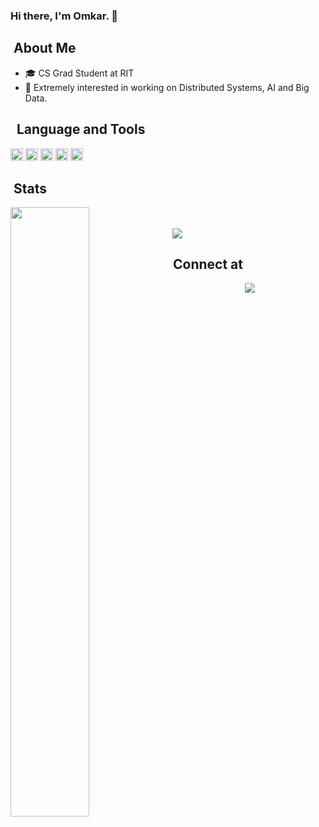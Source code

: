 ### Hi there, I'm Omkar. 👋

## &nbsp;About Me

- 🎓 CS Grad Student at RIT
- 🔭 Extremely interested in working on Distributed Systems, AI and Big Data.

## &nbsp; Language and Tools
<code><img height="20" src="https://raw.githubusercontent.com/okakade05/okakade05/master/assets/python.svg"></code>
<code><img height="20" src="https://raw.githubusercontent.com/okakade05/okakade05/master/assets/java.svg"></code>
<code><img height="20" src="https://raw.githubusercontent.com/okakade05/okakade05/master/assets/mysql.svg"></code>
<code><img height="20" src="https://raw.githubusercontent.com/okakade05/okakade05/master/assets/amazonaws.svg"></code>
<code><img height="20" src="https://raw.githubusercontent.com/okakade05/okakade05/master/assets/docker.svg"></code>

## &nbsp;Stats

<p>&nbsp;<img align="left" src="https://github-readme-stats-eight-theta.vercel.app/api?username=okakade05&show_icons=true&theme=dark&include_all_commits=true&count_private=true" width="50%"/></p>
<p>&nbsp;<img align="center" src="https://github-readme-stats-eight-theta.vercel.app/api/top-langs/?username=okakade05&layout=compact&theme=dark"/></p>

## &nbsp;Connect at
<p align="center">&nbsp;
<a href="https://www.linkedin.com/in/omkarkakade/"><img src="https://img.shields.io/badge/-Omkar%20Kakade-0077B5?style=flat-square&logo=Linkedin&logoColor=white"/></a>
</p>
